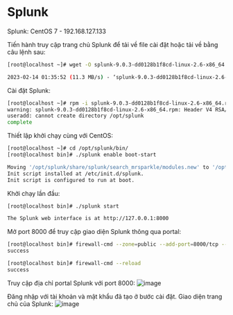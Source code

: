 # Splunk

Splunk: CentOS 7 - 192.168.127.133

Tiến hành truy cập trang chủ Splunk để tải về file cài đặt hoặc tải về bằng câu lệnh sau:

```sh
[root@localhost ~]# wget -O splunk-9.0.3-dd0128b1f8cd-linux-2.6-x86_64.rpm "https://download.splunk.com/products/splunk/releases/9.0.3/linux/splunk-9.0.3-dd0128b1f8cd-linux-2.6-x86_64.rpm"

2023-02-14 01:35:52 (11.3 MB/s) - ‘splunk-9.0.3-dd0128b1f8cd-linux-2.6-x86_64.rpm’ saved [600844857/600844857]
```

Cài đặt Splunk:

```sh
[root@localhost ~]# rpm -i splunk-9.0.3-dd0128b1f8cd-linux-2.6-x86_64.rpm
warning: splunk-9.0.3-dd0128b1f8cd-linux-2.6-x86_64.rpm: Header V4 RSA/SHA256 Signature, key ID b3cd4420: NOKEY
useradd: cannot create directory /opt/splunk
complete
```

Thiết lập khởi chạy cùng với CentOS:

```sh
[root@localhost ~]# cd /opt/splunk/bin/
[root@localhost bin]# ./splunk enable boot-start

Moving '/opt/splunk/share/splunk/search_mrsparkle/modules.new' to '/opt/splunk/share/splunk/search_mrsparkle/modules'.
Init script installed at /etc/init.d/splunk.
Init script is configured to run at boot.
```

Khởi chạy lần đầu:

```sh
[root@localhost bin]# ./splunk start

The Splunk web interface is at http://127.0.0.1:8000
```

Mở port 8000 để truy cập giao diện Splunk thông qua portal:

```sh
[root@localhost bin]# firewall-cmd --zone=public --add-port=8000/tcp --permanent
success

[root@localhost bin]# firewall-cmd --reload
success
```

Truy cập địa chỉ portal Splunk với port 8000:
![image](https://user-images.githubusercontent.com/101538840/218660462-66e5ebec-c068-4f39-af16-ccace9a6a699.png)

Đăng nhập với tài khoản và mật khẩu đã tạo ở bước cài đặt. Giao diện trang chủ của Splunk:
![image](https://user-images.githubusercontent.com/101538840/218660247-f99303a6-9ca6-4385-b596-40c74e5acdd4.png)


